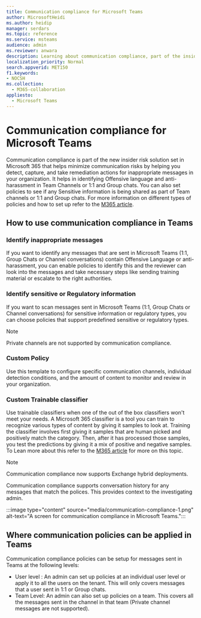 ```yaml
---
title: Communication compliance for Microsoft Teams
author: MicrosoftHeidi
ms.author: heidip
manager: serdars
ms.topic: reference
ms.service: msteams
audience: admin
ms.reviewer: anwara
description: Learning about communication compliance, part of the insider risk solution set, from the Microsoft Teams perspective (this is part of the M365 communication compliance functionality).
localization_priority: Normal
search.appverid: MET150
f1.keywords:
- NOCSH
ms.collection: 
  - M365-collaboration
appliesto: 
  - Microsoft Teams
---
```


# Communication compliance for Microsoft Teams

Communication compliance is part of the new insider risk solution set in Microsoft 365 that helps minimize communication risks by helping you detect, capture, and take remediation actions for inappropriate messages in your organization. It helps in identifying Offensive language and anti-harassment in Team Channels or 1:1 and Group chats. You can also set policies to see if any Sensitive information is being shared as part of Team channels or 1:1 and Group chats. For more information on different types of policies and how to set up refer to the [M365 article](https://docs.microsoft.com/microsoft-365/compliance/communication-compliance).

## How to use communication compliance in Teams

### Identify inappropriate messages

If you want to identify any messages that are sent in Microsoft Teams (1:1, Group Chats or Channel conversations) contain Offensive Language or anti-harassment, you can enable policies to identify this and the reviewer can look into the messages and take necessary steps like sending training material or escalate to the right authorities.

### Identify sensitive or Regulatory information

If you want to scan messages sent in Microsoft Teams (1:1, Group Chats or Channel conversations) for sensitive information or regulatory types, you can choose policies that support predefined sensitive or regulatory types.

> [!NOTE]
> Private channels are not supported by communication compliance.

### Custom Policy

Use this template to configure specific communication channels, individual detection conditions, and the amount of content to monitor and review in your organization.

### Custom Trainable classifier

Use trainable classifiers when one of the out of the box classifiers won't meet your needs. A Microsoft 365 classifier is a tool you can train to recognize various types of content by giving it samples to look at. Training the classifier involves first giving it samples that are human picked and positively match the category. Then, after it has processed those samples, you test the predictions by giving it a mix of positive and negative samples. To Lean more about this refer to the [M365 article](https://docs.microsoft.com/microsoft-365/compliance/classifier-creating-a-trainable-classifier) for more on this topic.

> [!NOTE]
> Communication compliance now supports Exchange hybrid deployments.

Communication compliance supports conversation history for any messages that match the polices. This provides context to the investigating admin.

:::image type="content" source="media/communication-compliance-1.png" alt-text="A screen for communication compliance in Microsoft Teams.":::

## Where communication policies can be applied in Teams

Communication compliance policies can be setup for messages sent in Teams at the following levels:

- User level : An admin can set up policies at an individual user level or apply it to all the users on the tenant. This will only covers messages that a user sent in 1:1 or Group chats.
- Team Level: An admin can also set up policies on a team. This covers all the messages sent in the channel in that team (Private channel messages are not supported).
